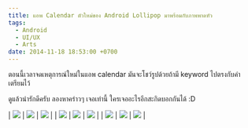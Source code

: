 ```yaml
---
title: แอพ Calendar ตัวใหม่ของ Android Lollipop มาพร้อมกับภาพพาดหัว
tags:
  - Android
  - UI/UX
  - Arts
date: 2014-11-18 18:53:00 +0700
---
```


ตอนนี้เวลาจดเหตุการณ์ใหม่ในแอพ calendar มันจะโชว์รูปด้วยถ้ามี keyword ไปตรงกับคำเตรียมไว้

ดูแล้วน่ารักดีครับ ลองหาคร่าวๆ เจอเท่านี้ ใครเจออะไรอีกสะกิดบอกกันได้ :D

| ![][bike]    | ![][coffee] | ![][concert] |
| ![][dentist] | ![][dinner] | ![][drinks]  |
| ![][gym]     | ![][movie]  | ![][running] |


[bike]: /images/clipart/google-calendar/bike.jpg
[coffee]: /images/clipart/google-calendar/coffee.jpg
[concert]: /images/clipart/google-calendar/concert.jpg
[dentist]: /images/clipart/google-calendar/dentist.jpg
[dinner]: /images/clipart/google-calendar/dinner.jpg
[drinks]: /images/clipart/google-calendar/drinks.jpg
[gym]: /images/clipart/google-calendar/gym.jpg
[movie]: /images/clipart/google-calendar/movie.jpg
[running]: /images/clipart/google-calendar/running.jpg
